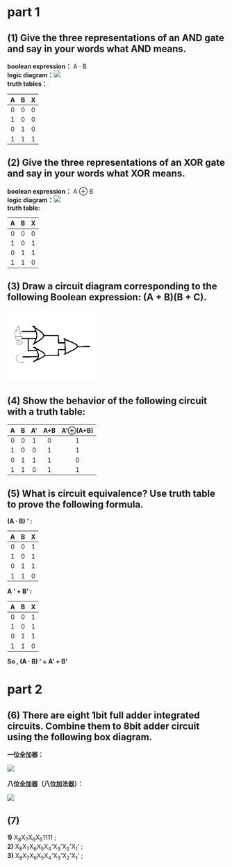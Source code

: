 # part 1  
## (1) Give the three representations of an AND gate and say in your words what AND means.  
**boolean expression：** A · B  
**logic diagram：**<img src="https://gss0.baidu.com/-fo3dSag_xI4khGko9WTAnF6hhy/zhidao/wh%3D600%2C800/sign=f1946053114c510fae91ea1c50690915/b21bb051f819861840aa511f41ed2e738ad4e6b8.jpg" width="60" length="60" />  
**truth tables：**  

|A|B|X|
|:-:|:-:|:-:|
|0|0|0|
|1|0|0|
|0|1|0|
|1|1|1|

## (2) Give the three representations of an XOR gate and say in your words what XOR means.   
**boolean expression：** A ⊕ B  
**logic diagram：**<img src="https://timgsa.baidu.com/timg?image&quality=80&size=b9999_10000&sec=1539916609395&di=0c925e951efb23fec4de645f9e12ac8b&imgtype=0&src=http%3A%2F%2Fpic002.cnblogs.com%2Fimages%2F2012%2F27325%2F2012112714321739.png" width="60" length="60" />  
**truth table:**

|A|B|X|
|:-:|:-:|:-:|
|0|0|0|
|1|0|1|
|0|1|1|
|1|1|0|

## (3) Draw a circuit diagram corresponding to the following Boolean expression: (A + B)(B + C).  
<img src="images\e1.png" width="200" length="200" />  

## (4) Show the behavior of the following circuit with a truth table:

|A|B|A'|A+B|A'⊕(A+B)|
|:-:|:-:|:-:|:-:|:-:|
|0|0|1|0|1|
|1|0|0|1|1|
|0|1|1|1|0|
|1|1|0|1|1|

## (5) What is circuit equivalence? Use truth table to prove the following formula.   
**(A · B) ' :**

|A|B|X|
|:-:|:-:|:-:|
|0|0|1|
|1|0|1|
|0|1|1|
|1|1|0|

**A ' + B' :**

|A|B|X|
|:-:|:-:|:-:|
|0|0|1|
|1|0|1|
|0|1|1|
|1|1|0|

**So , (A · B) ' = A' + B'**

# part 2  
## (6) There are eight 1bit full adder integrated circuits. Combine them to 8bit adder circuit using the following box diagram.  
**一位全加器：**  

<img src="https://timgsa.baidu.com/timg?image&quality=80&size=b9999_10000&sec=1539918788794&di=0111cb7fb72415faaf18a02ed6df39f1&imgtype=0&src=http%3A%2F%2Ff.hiphotos.baidu.com%2Fzhidao%2Fwh%253D450%252C600%2Fsign%3D11eb6f5b8eb1cb133e3c3417e8647a78%2F5ab5c9ea15ce36d3f07a878439f33a87e950b103.jpg" width="300" length="200" />    

**八位全加器（八位加法器）：**   

<img src="http://www.mianfeiwendang.com/pic/bb8ba6027ebad2d83ac83550/1-434-png_6_0_0_85_87_824_486_892.979_1262.879-1023-0-0-1023.jpg" width="400" length="200" />   


## (7)  
**1)** X<sub>8</sub>X<sub>7</sub>X<sub>6</sub>X<sub>5</sub>1111 ;  
**2)** X<sub>8</sub>X<sub>7</sub>X<sub>6</sub>X<sub>5</sub>X<sub>4</sub>'X<sub>3</sub>'X<sub>2</sub>'X<sub>1</sub>' ;  
**3)** X<sub>8</sub>X<sub>7</sub>X<sub>6</sub>X<sub>5</sub>X<sub>4</sub>'X<sub>3</sub>'X<sub>2</sub>'X<sub>1</sub>' ; 


